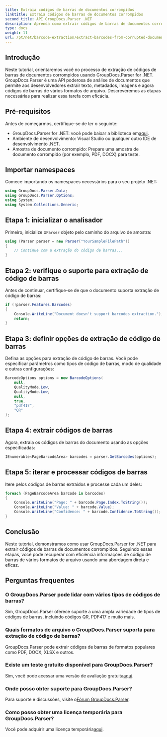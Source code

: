 ```yaml
---
title: Extraia códigos de barras de documentos corrompidos
linktitle: Extraia códigos de barras de documentos corrompidos
second_title: API GroupDocs.Parser .NET
description: Aprenda como extrair códigos de barras de documentos corrompidos usando GroupDocs.Parser for .NET. Tutorial abrangente com instruções passo a passo.
type: docs
weight: 11
url: /pt/net/barcode-extraction/extract-barcodes-from-corrupted-document/
---
```

## Introdução
Neste tutorial, orientaremos você no processo de extração de códigos de barras de documentos corrompidos usando GroupDocs.Parser for .NET. GroupDocs.Parser é uma API poderosa de análise de documentos que permite aos desenvolvedores extrair texto, metadados, imagens e agora códigos de barras de vários formatos de arquivo. Descreveremos as etapas necessárias para realizar essa tarefa com eficácia.
## Pré-requisitos
Antes de começarmos, certifique-se de ter o seguinte:
-  GroupDocs.Parser for .NET: você pode baixar a biblioteca em[aqui](https://releases.groupdocs.com/parser/net/).
- Ambiente de desenvolvimento: Visual Studio ou qualquer outro IDE de desenvolvimento .NET.
- Amostra de documento corrompido: Prepare uma amostra de documento corrompido (por exemplo, PDF, DOCX) para teste.

## Importar namespaces
Comece importando os namespaces necessários para o seu projeto .NET:
```csharp
using GroupDocs.Parser.Data;
using GroupDocs.Parser.Options;
using System;
using System.Collections.Generic;
```
## Etapa 1: inicializar o analisador
 Primeiro, inicialize o`Parser` objeto pelo caminho do arquivo de amostra:
```csharp
using (Parser parser = new Parser("YourSampleFilePath"))
{
    // Continue com a extração do código de barras...
}
```
## Etapa 2: verifique o suporte para extração de código de barras
Antes de continuar, certifique-se de que o documento suporta extração de código de barras:
```csharp
if (!parser.Features.Barcodes)
{
    Console.WriteLine("Document doesn't support barcodes extraction.");
    return;
}
```
## Etapa 3: definir opções de extração de código de barras
Defina as opções para extração de código de barras. Você pode especificar parâmetros como tipos de código de barras, modo de qualidade e outras configurações:
```csharp
BarcodeOptions options = new BarcodeOptions(
    null,
    QualityMode.Low,
    QualityMode.Low,
    null,
    true,
    "pdf417",
    "QR"
);
```
## Etapa 4: extrair códigos de barras
Agora, extraia os códigos de barras do documento usando as opções especificadas:
```csharp
IEnumerable<PageBarcodeArea> barcodes = parser.GetBarcodes(options);
```
## Etapa 5: iterar e processar códigos de barras
Itere pelos códigos de barras extraídos e processe cada um deles:
```csharp
foreach (PageBarcodeArea barcode in barcodes)
{
    Console.WriteLine("Page: " + barcode.Page.Index.ToString());
    Console.WriteLine("Value: " + barcode.Value);
    Console.WriteLine("Confidence: " + barcode.Confidence.ToString());
}
```

## Conclusão
Neste tutorial, demonstramos como usar GroupDocs.Parser for .NET para extrair códigos de barras de documentos corrompidos. Seguindo essas etapas, você pode recuperar com eficiência informações de código de barras de vários formatos de arquivo usando uma abordagem direta e eficaz.

## Perguntas frequentes
### O GroupDocs.Parser pode lidar com vários tipos de códigos de barras?
Sim, GroupDocs.Parser oferece suporte a uma ampla variedade de tipos de códigos de barras, incluindo códigos QR, PDF417 e muito mais.
### Quais formatos de arquivo o GroupDocs.Parser suporta para extração de código de barras?
GroupDocs.Parser pode extrair códigos de barras de formatos populares como PDF, DOCX, XLSX e outros.
### Existe um teste gratuito disponível para GroupDocs.Parser?
 Sim, você pode acessar uma versão de avaliação gratuita[aqui](https://releases.groupdocs.com/).
### Onde posso obter suporte para GroupDocs.Parser?
 Para suporte e discussões, visite o[Fórum GroupDocs.Parser](https://forum.groupdocs.com/c/parser/17).
### Como posso obter uma licença temporária para GroupDocs.Parser?
 Você pode adquirir uma licença temporária[aqui](https://purchase.groupdocs.com/temporary-license/).